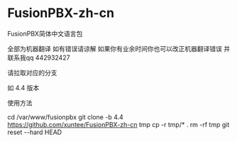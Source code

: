 # FusionPBX-zh-cn
FusionPBX简体中文语言包

全部为机器翻译 如有错误请谅解 
如果你有业余时间你也可以改正机器翻译错误 并联系我qq 442932427

请拉取对应的分支


如 4.4 版本

使用方法 

cd /var/www/fusionpbx
git clone -b 4.4 https://github.com/xuntee/FusionPBX-zh-cn tmp
cp -r tmp/* .
rm -rf tmp
git reset --hard HEAD


